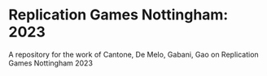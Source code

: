 # Replication Games Nottingham: 2023
A repository for the work of Cantone, De Melo, Gabani, Gao on Replication Games Nottingham 2023
